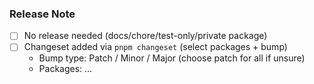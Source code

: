 ### Release Note

- [ ] No release needed (docs/chore/test-only/private package)
- [ ] Changeset added via `pnpm changeset` (select packages + bump)
  - Bump type: Patch / Minor / Major (choose patch for all if unsure)
  - Packages: ...


